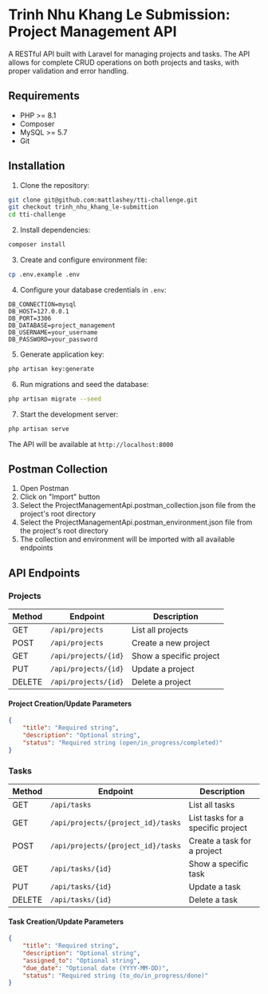 # Trinh Nhu Khang Le Submission: Project Management API

A RESTful API built with Laravel for managing projects and tasks. The API allows for complete CRUD operations on both projects and tasks, with proper validation and error handling.

## Requirements

- PHP >= 8.1
- Composer
- MySQL >= 5.7
- Git

## Installation

1. Clone the repository:
```bash
git clone git@github.com:mattlashey/tti-challenge.git
git checkout trinh_nhu_khang_le-submittion
cd tti-challenge
```

2. Install dependencies:
```bash
composer install
```

3. Create and configure environment file:
```bash
cp .env.example .env
```

4. Configure your database credentials in `.env`:
```
DB_CONNECTION=mysql
DB_HOST=127.0.0.1
DB_PORT=3306
DB_DATABASE=project_management
DB_USERNAME=your_username
DB_PASSWORD=your_password
```

5. Generate application key:
```bash
php artisan key:generate
```

6. Run migrations and seed the database:
```bash
php artisan migrate --seed
```

7. Start the development server:
```bash
php artisan serve
```

The API will be available at `http://localhost:8000`

## Postman Collection
1. Open Postman
2. Click on "Import" button
3. Select the ProjectManagementApi.postman_collection.json file from the project's root directory
4. Select the ProjectManagementApi.postman_environment.json file from the project's root directory
5. The collection and environment will be imported with all available endpoints

## API Endpoints

### Projects

| Method | Endpoint | Description |
|--------|----------|-------------|
| GET | `/api/projects` | List all projects |
| POST | `/api/projects` | Create a new project |
| GET | `/api/projects/{id}` | Show a specific project |
| PUT | `/api/projects/{id}` | Update a project |
| DELETE | `/api/projects/{id}` | Delete a project |

#### Project Creation/Update Parameters

```json
{
    "title": "Required string",
    "description": "Optional string",
    "status": "Required string (open/in_progress/completed)"
}
```

### Tasks

| Method | Endpoint | Description |
|--------|----------|-------------|
| GET | `/api/tasks` | List all tasks |
| GET | `/api/projects/{project_id}/tasks` | List tasks for a specific project |
| POST | `/api/projects/{project_id}/tasks` | Create a task for a project |
| GET | `/api/tasks/{id}` | Show a specific task |
| PUT | `/api/tasks/{id}` | Update a task |
| DELETE | `/api/tasks/{id}` | Delete a task |

#### Task Creation/Update Parameters

```json
{
    "title": "Required string",
    "description": "Optional string",
    "assigned_to": "Optional string",
    "due_date": "Optional date (YYYY-MM-DD)",
    "status": "Required string (to_do/in_progress/done)"
}
```

